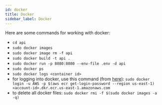 ```yaml
---
id: docker
title: Docker
sidebar_label: Docker
---
```


Here are some commands for working with docker:

- `cd api`
- `sudo docker images`
- `sudo docker image rm -f api`
- `sudo docker build -t api .`
- `sudo docker run -p 8080:8080 --env-file .env -d api`
- `sudo docker ps`
- `sudo docker logs <container id>`
- for logging into docker, use this command (from [here](https://stackoverflow.com/a/61854312/8623391)): `sudo docker login -u AWS -p $(aws ecr get-login-password --region us-east-1) <account-id>.dkr.ecr.us-east-1.amazonaws.com`
- to delete all docker files: `sudo docker rmi -f $(sudo docker images -a -q)`
